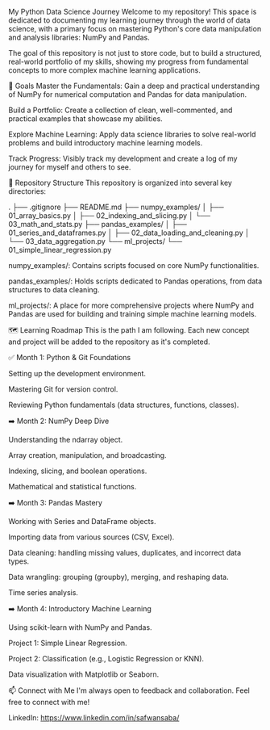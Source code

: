 My Python Data Science Journey
Welcome to my repository! This space is dedicated to documenting my learning journey through the world of data science, with a primary focus on mastering Python's core data manipulation and analysis libraries: NumPy and Pandas.

The goal of this repository is not just to store code, but to build a structured, real-world portfolio of my skills, showing my progress from fundamental concepts to more complex machine learning applications.

🎯 Goals
Master the Fundamentals: Gain a deep and practical understanding of NumPy for numerical computation and Pandas for data manipulation.

Build a Portfolio: Create a collection of clean, well-commented, and practical examples that showcase my abilities.

Explore Machine Learning: Apply data science libraries to solve real-world problems and build introductory machine learning models.

Track Progress: Visibly track my development and create a log of my journey for myself and others to see.

📂 Repository Structure
This repository is organized into several key directories:

.
├── .gitignore
├── README.md
├── numpy_examples/
│ ├── 01_array_basics.py
│ ├── 02_indexing_and_slicing.py
│ └── 03_math_and_stats.py
├── pandas_examples/
│ ├── 01_series_and_dataframes.py
│ ├── 02_data_loading_and_cleaning.py
│ └── 03_data_aggregation.py
└── ml_projects/
└── 01_simple_linear_regression.py

numpy_examples/: Contains scripts focused on core NumPy functionalities.

pandas_examples/: Holds scripts dedicated to Pandas operations, from data structures to data cleaning.

ml_projects/: A place for more comprehensive projects where NumPy and Pandas are used for building and training simple machine learning models.

🗺️ Learning Roadmap
This is the path I am following. Each new concept and project will be added to the repository as it's completed.

✅ Month 1: Python & Git Foundations

Setting up the development environment.

Mastering Git for version control.

Reviewing Python fundamentals (data structures, functions, classes).

➡️ Month 2: NumPy Deep Dive

Understanding the ndarray object.

Array creation, manipulation, and broadcasting.

Indexing, slicing, and boolean operations.

Mathematical and statistical functions.

➡️ Month 3: Pandas Mastery

Working with Series and DataFrame objects.

Importing data from various sources (CSV, Excel).

Data cleaning: handling missing values, duplicates, and incorrect data types.

Data wrangling: grouping (groupby), merging, and reshaping data.

Time series analysis.

➡️ Month 4: Introductory Machine Learning

Using scikit-learn with NumPy and Pandas.

Project 1: Simple Linear Regression.

Project 2: Classification (e.g., Logistic Regression or KNN).

Data visualization with Matplotlib or Seaborn.

📫 Connect with Me
I'm always open to feedback and collaboration. Feel free to connect with me!

LinkedIn: https://www.linkedin.com/in/safwansaba/
